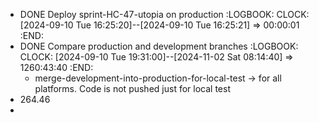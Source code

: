 - DONE Deploy sprint-HC-47-utopia on production
  :LOGBOOK:
  CLOCK: [2024-09-10 Tue 16:25:20]--[2024-09-10 Tue 16:25:21] =>  00:00:01
  :END:
- DONE Compare production and development branches
  :LOGBOOK:
  CLOCK: [2024-09-10 Tue 19:31:00]--[2024-11-02 Sat 08:14:40] =>  1260:43:40
  :END:
	- merge-development-into-production-for-local-test -> for all platforms. Code is not pushed just for local test
- 264.46
-
